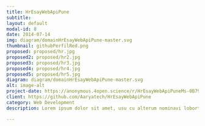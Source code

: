 ```yaml
---
title: HrEsayWebApiPune
subtitle: 
layout: default
modal-id: 8
date: 2014-07-14
img: diagram/domainHrEsayWebApiPune-master.svg
thumbnail: githubPerfilRed.png
proposed: proposed/hr.jpg
proposed2: proposed/hr2.jpg
proposed3: proposed/hr3.jpg
proposed4: proposed/hr4.jpg
proposed5: proposed/hr5.jpg
diagram: diagram/domainHrEsayWebApiPune-master.svg
alt: image-alt
project-date: https://anonymous.4open.science/r/HrEsayWebApiPuneMs-0B79
client: https://github.com/Aaryatech/HrEsayWebApiPune
category: Web Development
description: Lorem ipsum dolor sit amet, usu cu alterum nominavi lobortis. At duo novum diceret. Tantas apeirian vix et, usu sanctus postulant inciderint ut, populo diceret necessitatibus in vim. Cu eum dicam feugiat noluisse.

---
```

